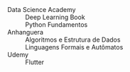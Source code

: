 <html>
    <head>
        <title>Índice de Projetos</title>
    </head>
    <body>
        <dl>
            <dt>Data Science Academy</dt>
            <dd>Deep Learning Book</dd>
            <dd>Python Fundamentos</dd>
            <dt>Anhanguera</dt>
            <dd>Algoritmos e Estrutura de Dados</dd>
            <dd>Linguagens Formais e Autômatos</dd>
            <dt>Udemy</dt>
            <dd>Flutter</dd>
        </dl>
    </body>
</html>
